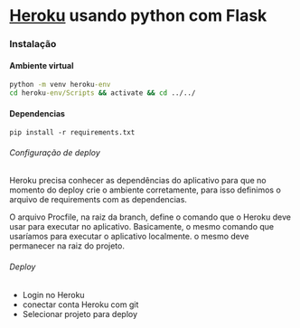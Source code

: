 # [Heroku](https://www.heroku.com/) usando python com Flask


### Instalação

#### Ambiente virtual

```cmd
python -m venv heroku-env
cd heroku-env/Scripts && activate && cd ../../
```

#### Dependencias
```
pip install -r requirements.txt
```

###### Configuração de deploy

Heroku precisa conhecer as dependências do aplicativo para que no momento do deploy crie o ambiente corretamente, para isso definimos o arquivo de requirements com as dependencias.

O arquivo Procfile, na raiz da branch, define o comando que o Heroku deve usar para executar no aplicativo. Basicamente, o mesmo comando que usaríamos para executar o aplicativo localmente. o mesmo deve permanecer na raiz do projeto.

###### Deploy

* Login no Heroku
* conectar conta Heroku com git
* Selecionar projeto para deploy 
